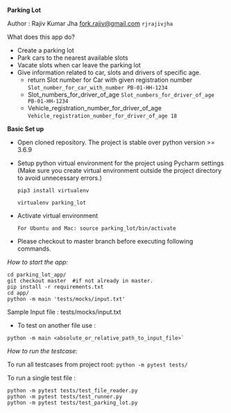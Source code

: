 **Parking Lot**

Author : Rajiv Kumar Jha <fork.rajiv@gmail.com> `rjrajivjha`


What does this app do?
- Create a parking lot
- Park cars to the nearest available slots
- Vacate slots when car leave the parking lot
- Give information related to car, slots and drivers of specific age.
    - return Slot number for Car with given registration number
        `Slot_number_for_car_with_number PB-01-HH-1234`
    - Slot_numbers_for_driver_of_age
        `Slot_numbers_for_driver_of_age PB-01-HH-1234`
    - Vehicle_registration_number_for_driver_of_age
        `Vehicle_registration_number_for_driver_of_age 18`

**Basic Set up**

- Open cloned repository.
  The project is stable over python version >= 3.6.9
- Setup python virtual environment for the project using Pycharm settings (Make sure you create virtual environment 
  outside the project directory to avoid unnecessary errors.)
  ```
  pip3 install virtualenv
  ```
 
  ```
  virtualenv parking_lot
  ```
  
- Activate virtual environment
  ```
  For Ubuntu and Mac: source parking_lot/bin/activate
  ```
  
- Please checkout to master branch before executing following commands.


*How to start the app:*

```
cd parking_lot_app/
git checkout master  #if not already in master.
pip install -r requirements.txt 
cd app/
python -m main 'tests/mocks/input.txt'
```

Sample Input file : tests/mocks/input.txt 

- To test on another file use : 

```
python -m main <absolute_or_relative_path_to_input_file>`
```

*How to run the testcase:*

To run all testcases from project root: `python -m pytest tests/`

To run a single test file :

```
python -m pytest tests/test_file_reader.py
python -m pytest tests/test_runner.py
python -m pytest tests/test_parking_lot.py

```

